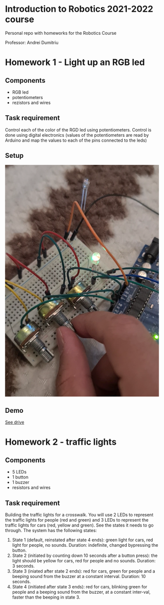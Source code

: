 # Introduction to Robotics 2021-2022 course
Personal repo with homeworks for the Robotics Course

Professor: Andrei Dumitriu  <br />

#  Homework 1 - Light up an RGB led

## Components 
* RGB led
* potentiometers
* rezistors and wires 

## Task requirement 
Control each of the color of the RGD led using potentiometers. Control is done using digital electronics (values of the potentiometers are read by Arduino and map the values to each of the pins connected to the leds)

## Setup 
![setup1](Labs/Lab2/setup.png)

## Demo
[See drive](https://drive.google.com/drive/folders/105TRyTHTtz6iL83V6PBk72QXlePSrPj8?usp=sharing)

# Homework 2 - traffic lights

## Components
* 5 LEDs
* 1 button
* 1 buzzer
* resistors and wires

## Task requirement
Building the traffic lights for a crosswalk. You will use 2 LEDs to represent the traffic lights for people (red and green) and 3 LEDs to represent the traffic lights for cars (red, yellow and green). See the states it needs to go through. The system has the following states:  <br />
1. State 1 (default, reinstated after state 4 ends): green light for cars, red light for people, no sounds. Duration: indefinite, changed bypressing the button.  <br />
2. State 2 (initiated by counting down 10 seconds after a button press): the light should be yellow for cars, red for people and no sounds. Duration: 3 seconds.  <br />
3. State 3 (iniated after state 2 ends): red for cars, green for people and a beeping sound from the buzzer at a constant interval. Duration: 10 seconds.  <br />
4. State 4 (initiated after state 3 ends): red for cars, blinking green for people and a beeping sound from the buzzer, at a constant inter-val, faster than the beeping in state 3.
